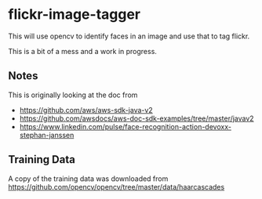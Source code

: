 # flickr-image-tagger

This will use opencv to identify faces in an image and use that to tag flickr.

This is a bit of a mess and a work in progress.

## Notes
This is originally looking at the doc from
* https://github.com/aws/aws-sdk-java-v2
* https://github.com/awsdocs/aws-doc-sdk-examples/tree/master/javav2
* https://www.linkedin.com/pulse/face-recognition-action-devoxx-stephan-janssen

## Training Data
A copy of the training data was downloaded from https://github.com/opencv/opencv/tree/master/data/haarcascades
